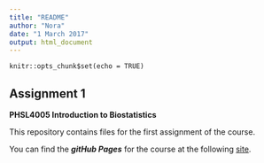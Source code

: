 ```yaml
---
title: "README"
author: "Nora"
date: "1 March 2017"
output: html_document
---
```


```{r setup, include=FALSE}
knitr::opts_chunk$set(echo = TRUE)
```

## Assignment 1
        
**PHSL4005 Introduction to Biostatistics**
        
This repository contains files for the first assignment of the course.
        
You can find the _**gitHub Pages**_ for the course at the following [site](https://kamermanpr.github.io/PHSL4005-introductory-biostats.git).
